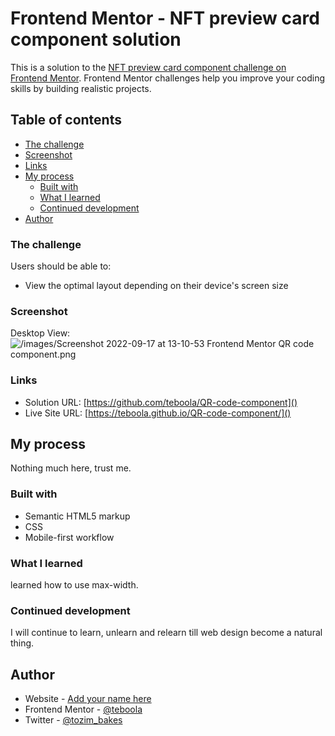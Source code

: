 # Frontend Mentor - NFT preview card component solution

This is a solution to the [NFT preview card component challenge on Frontend Mentor](https://www.frontendmentor.io/challenges/nft-preview-card-component-SbdUL_w0U). Frontend Mentor challenges help you improve your coding skills by building realistic projects.

## Table of contents

- [The challenge](#the-challenge)
- [Screenshot](#screenshot)
- [Links](#links)
- [My process](#my-process)
  - [Built with](#built-with)
  - [What I learned](#what-i-learned)
  - [Continued development](#continued-development)
- [Author](#author)


### The challenge

Users should be able to:

- View the optimal layout depending on their device's screen size

### Screenshot
Desktop View:
![/images/Screenshot 2022-09-17 at 13-10-53 Frontend Mentor QR code component.png]()

### Links

- Solution URL: [https://github.com/teboola/QR-code-component]()
- Live Site URL: [https://teboola.github.io/QR-code-component/]()

## My process
Nothing much here, trust me.

### Built with

- Semantic HTML5 markup
- CSS
- Mobile-first workflow

### What I learned

learned how to use max-width.

### Continued development

I will continue to learn, unlearn and relearn till web design become a natural thing.

## Author

- Website - [Add your name here](https://www.your-site.com)
- Frontend Mentor - [@teboola](https://www.frontendmentor.io/profile/teboola)
- Twitter - [@tozim_bakes](https://twitter.com/tozim_bakes)
